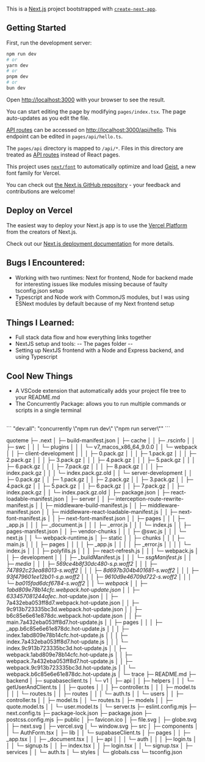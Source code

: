 This is a [Next.js](https://nextjs.org) project bootstrapped with [`create-next-app`](https://nextjs.org/docs/pages/api-reference/create-next-app).

## Getting Started

First, run the development server:

```bash
npm run dev
# or
yarn dev
# or
pnpm dev
# or
bun dev
```

Open [http://localhost:3000](http://localhost:3000) with your browser to see the result.

You can start editing the page by modifying `pages/index.tsx`. The page auto-updates as you edit the file.

[API routes](https://nextjs.org/docs/pages/building-your-application/routing/api-routes) can be accessed on [http://localhost:3000/api/hello](http://localhost:3000/api/hello). This endpoint can be edited in `pages/api/hello.ts`.

The `pages/api` directory is mapped to `/api/*`. Files in this directory are treated as [API routes](https://nextjs.org/docs/pages/building-your-application/routing/api-routes) instead of React pages.

This project uses [`next/font`](https://nextjs.org/docs/pages/building-your-application/optimizing/fonts) to automatically optimize and load [Geist](https://vercel.com/font), a new font family for Vercel.

You can check out [the Next.js GitHub repository](https://github.com/vercel/next.js) - your feedback and contributions are welcome!

## Deploy on Vercel

The easiest way to deploy your Next.js app is to use the [Vercel Platform](https://vercel.com/new?utm_medium=default-template&filter=next.js&utm_source=create-next-app&utm_campaign=create-next-app-readme) from the creators of Next.js.

Check out our [Next.js deployment documentation](https://nextjs.org/docs/pages/building-your-application/deploying) for more details.

## Bugs I Encountered: 
- Working with two runtimes: Next for frontend, Node for backend made for interesting issues like modules missing because of faulty tsconfig.json setup
-  Typescript and Node work with CommonJS modules, but I was using ESNext modules by default because of my Next frontend setup

## Things I Learned:
- Full stack data flow and how everything links together
-  NextJS setup and tools:
-- The pages folder 
-- 
- Setting up NextJS frontend with a Node and Express backend, and using Typescript

## Cool New Things
- A VSCode extension that automatically adds your project file tree to your README.md
- The Concurrently Package: allows you to run multiple commands or scripts in a single terminal
<br>
```   "dev:all": "concurrently \"npm run dev\" \"npm run server\"" ``` 

quoteme
├─ .next
│  ├─ build-manifest.json
│  ├─ cache
│  │  ├─ .rscinfo
│  │  ├─ swc
│  │  │  └─ plugins
│  │  │     └─ v7_macos_x86_64_9.0.0
│  │  └─ webpack
│  │     ├─ client-development
│  │     │  ├─ 0.pack.gz
│  │     │  ├─ 1.pack.gz
│  │     │  ├─ 2.pack.gz
│  │     │  ├─ 3.pack.gz
│  │     │  ├─ 4.pack.gz
│  │     │  ├─ 5.pack.gz
│  │     │  ├─ 6.pack.gz
│  │     │  ├─ 7.pack.gz
│  │     │  ├─ 8.pack.gz
│  │     │  ├─ index.pack.gz
│  │     │  └─ index.pack.gz.old
│  │     └─ server-development
│  │        ├─ 0.pack.gz
│  │        ├─ 1.pack.gz
│  │        ├─ 2.pack.gz
│  │        ├─ 3.pack.gz
│  │        ├─ 4.pack.gz
│  │        ├─ 5.pack.gz
│  │        ├─ 6.pack.gz
│  │        ├─ 7.pack.gz
│  │        ├─ index.pack.gz
│  │        └─ index.pack.gz.old
│  ├─ package.json
│  ├─ react-loadable-manifest.json
│  ├─ server
│  │  ├─ interception-route-rewrite-manifest.js
│  │  ├─ middleware-build-manifest.js
│  │  ├─ middleware-manifest.json
│  │  ├─ middleware-react-loadable-manifest.js
│  │  ├─ next-font-manifest.js
│  │  ├─ next-font-manifest.json
│  │  ├─ pages
│  │  │  ├─ _app.js
│  │  │  ├─ _document.js
│  │  │  ├─ _error.js
│  │  │  └─ index.js
│  │  ├─ pages-manifest.json
│  │  ├─ vendor-chunks
│  │  │  ├─ @swc.js
│  │  │  └─ next.js
│  │  └─ webpack-runtime.js
│  ├─ static
│  │  ├─ chunks
│  │  │  ├─ main.js
│  │  │  ├─ pages
│  │  │  │  ├─ _app.js
│  │  │  │  ├─ _error.js
│  │  │  │  └─ index.js
│  │  │  ├─ polyfills.js
│  │  │  ├─ react-refresh.js
│  │  │  └─ webpack.js
│  │  ├─ development
│  │  │  ├─ _buildManifest.js
│  │  │  └─ _ssgManifest.js
│  │  ├─ media
│  │  │  ├─ 569ce4b8f30dc480-s.p.woff2
│  │  │  ├─ 747892c23ea88013-s.woff2
│  │  │  ├─ 8d697b304b401681-s.woff2
│  │  │  ├─ 93f479601ee12b01-s.p.woff2
│  │  │  ├─ 9610d9e46709d722-s.woff2
│  │  │  └─ ba015fad6dcf6784-s.woff2
│  │  └─ webpack
│  │     ├─ 1abd809e78b14cfc.webpack.hot-update.json
│  │     ├─ 633457081244afec._.hot-update.json
│  │     ├─ 7a432eba053ff8d7.webpack.hot-update.json
│  │     ├─ 9c913b723335bc3d.webpack.hot-update.json
│  │     ├─ b6c85e6e61e878dc.webpack.hot-update.json
│  │     ├─ main.7a432eba053ff8d7.hot-update.js
│  │     ├─ pages
│  │     │  ├─ _app.b6c85e6e61e878dc.hot-update.js
│  │     │  ├─ index.1abd809e78b14cfc.hot-update.js
│  │     │  ├─ index.7a432eba053ff8d7.hot-update.js
│  │     │  └─ index.9c913b723335bc3d.hot-update.js
│  │     ├─ webpack.1abd809e78b14cfc.hot-update.js
│  │     ├─ webpack.7a432eba053ff8d7.hot-update.js
│  │     ├─ webpack.9c913b723335bc3d.hot-update.js
│  │     └─ webpack.b6c85e6e61e878dc.hot-update.js
│  └─ trace
├─ README.md
├─ backend
│  ├─ supabaseclient.ts
│  └─ v1
│     ├─ api
│     │  ├─ helpers
│     │  │  └─ getUserAndClient.ts
│     │  ├─ quotes
│     │  │  ├─ controller.ts
│     │  │  ├─ model.ts
│     │  │  └─ routes.ts
│     │  ├─ routes
│     │  │  └─ auth.ts
│     │  └─ users
│     │     ├─ controller.ts
│     │     ├─ model.ts
│     │     └─ routes.ts
│     ├─ models
│     │  ├─ quote.model.ts
│     │  └─ user.model.ts
│     └─ server.ts
├─ eslint.config.mjs
├─ next.config.ts
├─ package-lock.json
├─ package.json
├─ postcss.config.mjs
├─ public
│  ├─ favicon.ico
│  ├─ file.svg
│  ├─ globe.svg
│  ├─ next.svg
│  ├─ vercel.svg
│  └─ window.svg
├─ src
│  ├─ components
│  │  └─ AuthForm.tsx
│  ├─ lib
│  │  └─ supabaseClient.ts
│  ├─ pages
│  │  ├─ _app.tsx
│  │  ├─ _document.tsx
│  │  ├─ api
│  │  │  └─ auth
│  │  │     ├─ login.ts
│  │  │     └─ signup.ts
│  │  ├─ index.tsx
│  │  ├─ login.tsx
│  │  └─ signup.tsx
│  ├─ services
│  │  └─ auth.ts
│  └─ styles
│     └─ globals.css
└─ tsconfig.json

```